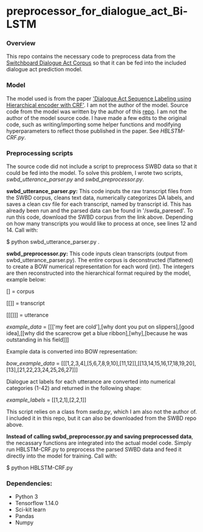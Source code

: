 # preprocessor_for_dialogue_act_Bi-LSTM


### Overview
This repo contains the necessary code to preprocess data from the [Switchboard Dialogue Act Corpus](https://github.com/cgpotts/swda) so that it can be fed into the included dialogue act prediction model. 

### Model
The model used is from the paper ['Dialogue Act Sequence Labeling using Hierarchical encoder with CRF'](https://arxiv.org/pdf/1709.04250.pdf). I am not the author of the model. Source code from the model was written by the author of this  [repo](https://github.com/YanWenqiang/HBLSTM-CRF). I am not the author of the model source code. I have made a few edits to the original code, such as writing/importing some helper functions and modifying hyperparameters to reflect those published in the paper. See *HBLSTM-CRF.py*.

### Preprocessing scripts
The source code did not include a script to preprocess SWBD data so that it could be fed into the model. To solve this problem, I wrote two scripts, *swbd_utterance_parser.py* and *swbd_preprocessor.py*.

**swbd_utterance_parser.py:** This code inputs the raw transcript files from the SWBD corpus, cleans text data, numerically categorizes DA labels, and saves a clean csv file for each transcript, named by transcript id. This has already been run and the parsed data can be found in '/swda_paresed'. To run this code, download the SWBD corpus from the link above. Depending on how many transcripts you would like to process at once, see lines 12 and 14. Call with:

$ python swbd_utterance_parser.py .

**swbd_preprocessor.py:** This code inputs clean transcripts (output from swbd_utterance_parser.py). The entire corpus is deconstructed (flattened) to create a BOW numerical representation for each word (int). The integers are then reconstructed into the hierarchical format required by the model, example below:

[] = corpus

[[]] = transcript

[[[]]] = utterance

*example_data* = [[['my feet are cold'],[why dont you put on slippers],[good idea],[[why did the scarecrow get a blue ribbon],[why],[because he was outstanding in his field]]]

Example data is converted into BOW representation:

*bow_example_data* = [[[1,2,3,4],[5,6,7,8,9,10],[11,12]],[[13,14,15,16,17,18,19,20],[13],[21,22,23,24,25,26,27]]]

Dialogue act labels for each utterance are converted into numerical categories (1-42) and returned in the following shape:

*example_labels* = [[1,2,1],[2,2,1]]

This script relies on a class from *swda.py*, which I am also not the author of. I included it in this repo, but it can also be downloaded from the SWBD repo above. 

**Instead of calling swbd_preprocessor.py and saving preprocessed data**, the necassary functions are integrated into the actual model code. Simply run HBLSTM-CRF.py to preprocess the parsed SWBD data and feed it directly into the model for training. Call with:

$ python HBLSTM-CRF.py

### Dependencies:
- Python 3
- Tensorflow 1.14.0
- Sci-kit learn
- Pandas
- Numpy





